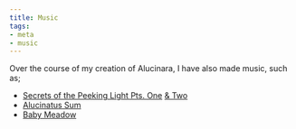 ```yaml
---
title: Music
tags:
- meta
- music
---
```

Over the course of my creation of Alucinara, I have also made music, such as;
- [Secrets of the Peeking Light Pts. One](https://pyxelm.bandcamp.com/track/secrets-of-the-peeking-light-pt-i) [& Two](https://pyxelm.bandcamp.com/track/secrets-of-the-peeking-light-pt-ii)
- [Alucinatus Sum](https://pyxelm.bandcamp.com/track/alucinatus-sum)
- [Baby Meadow](https://pyxelm.bandcamp.com/track/baby-meadow)